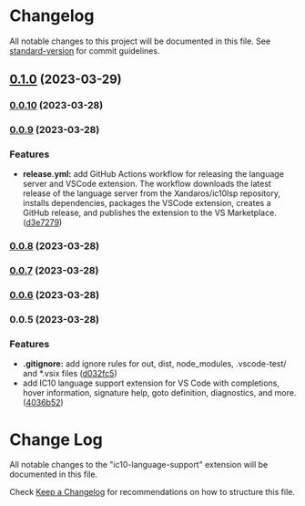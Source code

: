 # Changelog

All notable changes to this project will be documented in this file. See [standard-version](https://github.com/conventional-changelog/standard-version) for commit guidelines.

## [0.1.0](https://github.com/awilliamson/ic10-language-support/compare/v0.0.10...v0.1.0) (2023-03-29)

### [0.0.10](https://github.com/awilliamson/ic10-language-support/compare/v0.0.9...v0.0.10) (2023-03-28)

### [0.0.9](https://github.com/awilliamson/ic10-language-support/compare/v0.0.8...v0.0.9) (2023-03-28)


### Features

* **release.yml:** add GitHub Actions workflow for releasing the language server and VSCode extension. The workflow downloads the latest release of the language server from the Xandaros/ic10lsp repository, installs dependencies, packages the VSCode extension, creates a GitHub release, and publishes the extension to the VS Marketplace. ([d3e7279](https://github.com/awilliamson/ic10-language-support/commit/d3e7279fc0d0072cbfe7729cb867c1c581fca850))

### [0.0.8](https://github.com/awilliamson/ic10-language-support/compare/v0.0.6...v0.0.8) (2023-03-28)

### [0.0.7](https://github.com/awilliamson/ic10-language-support/compare/v0.0.6...v0.0.7) (2023-03-28)

### [0.0.6](https://github.com/awilliamson/ic10-language-support/compare/v0.0.5...v0.0.6) (2023-03-28)

### 0.0.5 (2023-03-28)


### Features

* **.gitignore:** add ignore rules for out, dist, node_modules, .vscode-test/ and *.vsix files ([d032fc5](https://github.com/awilliamson/ic10-language-support/commit/d032fc596d8b4dc4d8aabb7f0428692e6194d713))
* add IC10 language support extension for VS Code with completions, hover information, signature help, goto definition, diagnostics, and more. ([4036b52](https://github.com/awilliamson/ic10-language-support/commit/4036b529d3d5325c7d8ff899eeaeed6ad3955d93))

# Change Log

All notable changes to the "ic10-language-support" extension will be documented in this file.

Check [Keep a Changelog](http://keepachangelog.com/) for recommendations on how to structure this file.